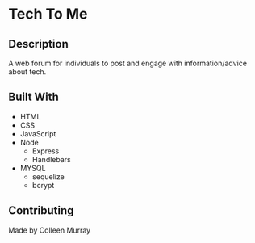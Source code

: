 # Tech To Me

## Description
A web forum for individuals to post and engage with information/advice about tech.

## Built With
 - HTML
 - CSS
 - JavaScript
 - Node
    - Express
    - Handlebars
 - MYSQL
    - sequelize
    - bcrypt

## Contributing
Made by Colleen Murray